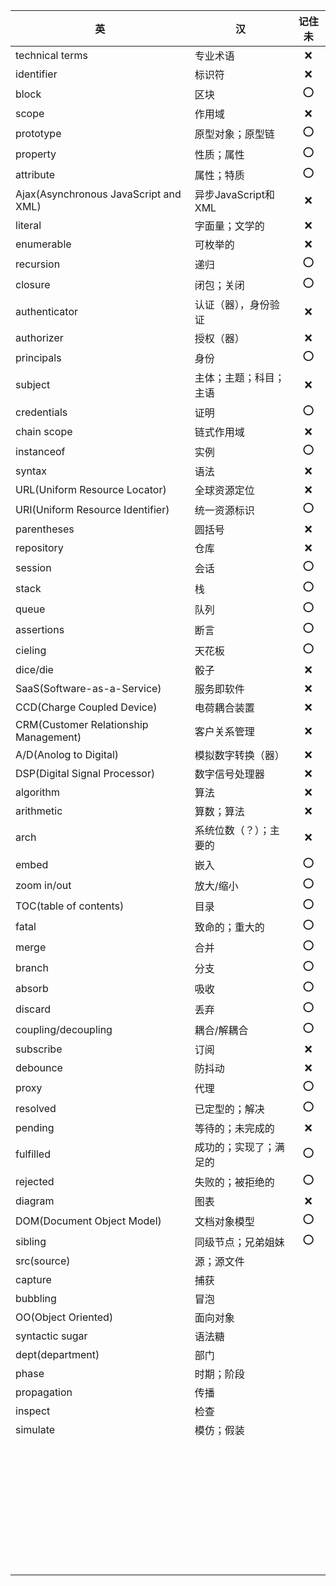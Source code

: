| 英                                    | 汉                     | 记住未 |
| ------------------------------------- | ---------------------- | :----: |
| technical terms                       | 专业术语               |  :x:   |
| identifier                            | 标识符                 |  :x:   |
| block                                 | 区块                   |  :o:   |
| scope                                 | 作用域                 |  :x:   |
| prototype                             | 原型对象；原型链       |  :o:   |
| property                              | 性质；属性             |  :o:   |
| attribute                             | 属性；特质             |  :o:   |
| Ajax(Asynchronous JavaScript and XML) | 异步JavaScript和XML    |  :x:   |
| literal                               | 字面量；文学的         |  :x:   |
| enumerable                            | 可枚举的               |  :x:   |
| recursion                             | 递归                   |  :o:   |
| closure                               | 闭包；关闭             |  :o:   |
| authenticator                         | 认证（器），身份验证   |  :x:   |
| authorizer                            | 授权（器）             |  :x:   |
| principals                            | 身份                   |  :o:   |
| subject                               | 主体；主题；科目；主语 |  :x:   |
| credentials                           | 证明                   |  :o:   |
| chain scope                           | 链式作用域             |  :x:   |
| instanceof                            | 实例                   |  :o:   |
| syntax                                | 语法                   |  :x:   |
| URL(Uniform Resource Locator)         | 全球资源定位           |  :x:   |
| URI(Uniform Resource Identifier)      | 统一资源标识           |  :o:   |
| parentheses                           | 圆括号                 |  :x:   |
| repository                            | 仓库                   |  :x:   |
| session                               | 会话                   |  :o:   |
| stack                                 | 栈                     |  :o:   |
| queue                                 | 队列                   |  :o:   |
| assertions                            | 断言                   |  :o:   |
| cieling                               | 天花板                 |  :o:   |
| dice/die                              | 骰子                   |  :x:   |
| SaaS(Software-as-a-Service)           | 服务即软件             |  :x:   |
| CCD(Charge Coupled Device)            | 电荷耦合装置           |  :x:   |
| CRM(Customer Relationship Management) | 客户关系管理           |  :x:   |
| A/D(Anolog to Digital)                | 模拟数字转换（器）     |  :x:   |
| DSP(Digital Signal Processor)         | 数字信号处理器         |  :x:   |
| algorithm                             | 算法                   |  :x:   |
| arithmetic                            | 算数；算法             |  :x:   |
| arch                                  | 系统位数（？）；主要的 |  :x:   |
| embed                                 | 嵌入                   |  :o:   |
| zoom in/out                           | 放大/缩小              |  :o:   |
| TOC(table of contents)                | 目录                   |  :o:   |
| fatal                                 | 致命的；重大的         |  :o:   |
| merge                                 | 合并                   |  :o:   |
| branch                                | 分支                   |  :o:   |
| absorb                                | 吸收                   |  :o:   |
| discard                               | 丢弃                   |  :o:   |
| coupling/decoupling                   | 耦合/解耦合            |  :o:   |
| subscribe                             | 订阅                   |  :x:   |
| debounce                              | 防抖动                 |  :x:   |
| proxy                                 | 代理                   |  :o:   |
| resolved                              | 已定型的；解决         |  :o:   |
| pending                               | 等待的；未完成的       |  :x:   |
| fulfilled                             | 成功的；实现了；满足的 |  :o:   |
| rejected                              | 失败的；被拒绝的       |  :o:   |
| diagram                               | 图表                   |  :x:   |
| DOM(Document Object Model)            | 文档对象模型           |  :o:   |
| sibling                               | 同级节点；兄弟姐妹     |  :o:   |
| src(source)                           | 源；源文件             |        |
| capture                               | 捕获                   |        |
| bubbling                              | 冒泡                   |        |
| OO(Object Oriented)                   | 面向对象               |        |
| syntactic sugar                       | 语法糖                 |        |
| dept(department)                      | 部门                   |        |
| phase                                 | 时期；阶段             |        |
| propagation                           | 传播                   |        |
| inspect                               | 检查                   |        |
| simulate                              | 模仿；假装             |        |
|                                       |                        |        |
|                                       |                        |        |
|                                       |                        |        |
|                                       |                        |        |
|                                       |                        |        |
|                                       |                        |        |
|                                       |                        |        |
|                                       |                        |        |
|                                       |                        |        |
|                                       |                        |        |
|                                       |                        |        |
|                                       |                        |        |
|                                       |                        |        |
|                                       |                        |        |
|                                       |                        |        |
|                                       |                        |        |
|                                       |                        |        |
|                                       |                        |        |
|                                       |                        |        |
|                                       |                        |        |
|                                       |                        |        |
|                                       |                        |        |
|                                       |                        |        |
|                                       |                        |        |
|                                       |                        |        |
|                                       |                        |        |
|                                       |                        |        |
|                                       |                        |        |
|                                       |                        |        |
|                                       |                        |        |
|                                       |                        |        |
|                                       |                        |        |
|                                       |                        |        |
|                                       |                        |        |
|                                       |                        |        |
|                                       |                        |        |






